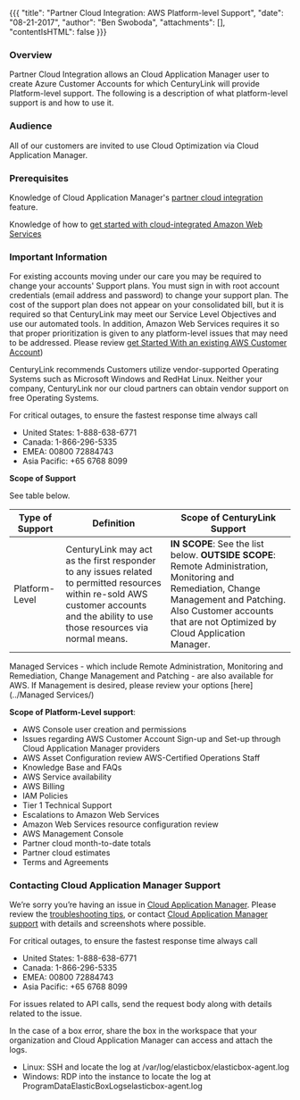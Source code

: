 {{{
  "title": "Partner Cloud Integration: AWS Platform-level Support",
  "date": "08-21-2017",
  "author": "Ben Swoboda",
  "attachments": [],
  "contentIsHTML": false
}}}

### Overview

Partner Cloud Integration allows an Cloud Application Manager user to create Azure Customer Accounts for which CenturyLink will provide Platform-level support. The following is a description of what platform-level support is and how to use it.

### Audience

All of our customers are invited to use Cloud Optimization via Cloud Application Manager.

### Prerequisites

Knowledge of Cloud Application Manager's [partner cloud integration](./partner-cloud-integration.md) feature.

Knowledge of how to [get started with cloud-integrated Amazon Web Services](./partner-cloud-integration-aws-new.md)

### Important Information

For existing accounts moving under our care you may be required to change your accounts' Support plans. You must sign in with root account credentials (email address and password) to change your support plan. The cost of the support plan does not appear on your consolidated bill, but it is required so that CenturyLink may meet our Service Level Objectives and use our automated tools. In addition, Amazon Web Services requires it so that proper prioritization is given to any platform-level issues that may need to be addressed. Please review [get Started With an existing AWS Customer Account](./partner-cloud-integration-aws-existing.md))

CenturyLink recommends Customers utilize vendor-supported Operating Systems such as Microsoft Windows and RedHat Linux. Neither your company, CenturyLink nor our cloud partners can obtain vendor support on free Operating Systems.

For critical outages, to ensure the fastest response time always call
- United States: 1-888-638-6771
- Canada: 1-866-296-5335
- EMEA: 00800 72884743
- Asia Pacific: +65 6768 8099

**Scope of Support**

See table below.

Type of Support | Definition | Scope of CenturyLink Support
--- | --- | ---
Platform-Level | CenturyLink may act as the first responder to any issues related to permitted resources within re-sold AWS customer accounts and the ability to use those resources via normal means. | **IN SCOPE**: See the list below. **OUTSIDE SCOPE**: Remote Administration, Monitoring and Remediation, Change Management and Patching. Also Customer accounts that are not Optimized by Cloud Application Manager.

Managed Services - which include Remote Administration, Monitoring and Remediation, Change Management and Patching - are also available for AWS. If Management is desired, please review your options [here](../Managed Services/)

**Scope of Platform-Level support**:

  * AWS Console user creation and permissions
  * Issues regarding AWS Customer Account Sign-up and Set-up through Cloud Application Manager providers
  * AWS Asset Configuration review AWS-Certified Operations Staff
  * Knowledge Base and FAQs
  * AWS Service availability
  * AWS Billing
  * IAM Policies
  * Tier 1 Technical Support
  * Escalations to Amazon Web Services
  * Amazon Web Services resource configuration review
  * AWS Management Console
  * Partner cloud month-to-date totals
  * Partner cloud estimates
  * Terms and Agreements


### Contacting Cloud Application Manager Support


We’re sorry you’re having an issue in [Cloud Application Manager](https://www.ctl.io/cloud-application-manager/). Please review the [troubleshooting tips](../Troubleshooting/troubleshooting-tips.md), or contact [Cloud Application Manager support](mailto:incident@CenturyLink.com) with details and screenshots where possible.

For critical outages, to ensure the fastest response time always call
- United States: 1-888-638-6771
- Canada: 1-866-296-5335
- EMEA: 00800 72884743
- Asia Pacific: +65 6768 8099

For issues related to API calls, send the request body along with details related to the issue.

In the case of a box error, share the box in the workspace that your organization and Cloud Application Manager can access and attach the logs.
* Linux: SSH and locate the log at /var/log/elasticbox/elasticbox-agent.log
* Windows: RDP into the instance to locate the log at ProgramDataElasticBoxLogselasticbox-agent.log

